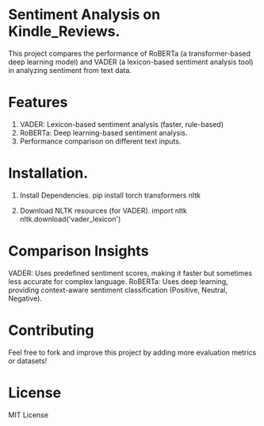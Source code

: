 # Sentiment Analysis on Kindle_Reviews.
This project compares the performance of RoBERTa (a transformer-based deep learning model) and VADER (a lexicon-based sentiment analysis tool) in analyzing sentiment from text data.

# Features
1. VADER: Lexicon-based sentiment analysis (faster, rule-based)
2.  RoBERTa: Deep learning-based sentiment analysis.
3. Performance comparison on different text inputs.

# Installation.

  1. Install Dependencies.
pip install torch transformers nltk

   2. Download NLTK resources (for VADER).
 import nltk
nltk.download('vader_lexicon')

# Comparison Insights
VADER: Uses predefined sentiment scores, making it faster but sometimes less accurate for complex language.
RoBERTa: Uses deep learning, providing context-aware sentiment classification (Positive, Neutral, Negative).

# Contributing
Feel free to fork and improve this project by adding more evaluation metrics or datasets!

# License
MIT License


   
